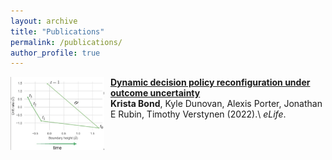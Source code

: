 ```yaml
---
layout: archive
title: "Publications"
permalink: /publications/
author_profile: true
---
```


<img align="left" src="/images/drift_bound_dynamic_.png" width="150" style="margin-right:10px"/> <b>[Dynamic decision policy reconfiguration under outcome uncertainty](https://elifesciences.org/articles/65540)</b> <br>
<b>Krista Bond</b>, Kyle Dunovan, Alexis Porter, Jonathan E Rubin, Timothy Verstynen (2022).\\
<i>eLife</i>.

<br style="clear:both" />
<br>
